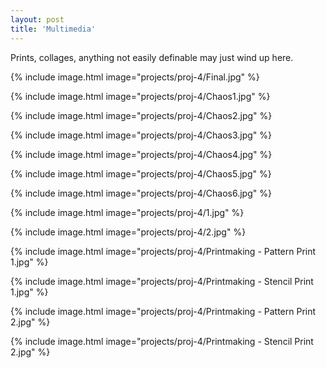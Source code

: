 ```yaml
---
layout: post
title: 'Multimedia'
---
```


Prints, collages, anything not easily definable may just wind up here.

{% include image.html image="projects/proj-4/Final.jpg" %}

{% include image.html image="projects/proj-4/Chaos1.jpg" %}

{% include image.html image="projects/proj-4/Chaos2.jpg" %}

{% include image.html image="projects/proj-4/Chaos3.jpg" %}

{% include image.html image="projects/proj-4/Chaos4.jpg" %}

{% include image.html image="projects/proj-4/Chaos5.jpg" %}

{% include image.html image="projects/proj-4/Chaos6.jpg" %}

{% include image.html image="projects/proj-4/1.jpg" %}

{% include image.html image="projects/proj-4/2.jpg" %}

{% include image.html image="projects/proj-4/Printmaking - Pattern Print 1.jpg" %}

{% include image.html image="projects/proj-4/Printmaking - Stencil Print 1.jpg" %}

{% include image.html image="projects/proj-4/Printmaking - Pattern Print 2.jpg" %}

{% include image.html image="projects/proj-4/Printmaking - Stencil Print 2.jpg" %}

